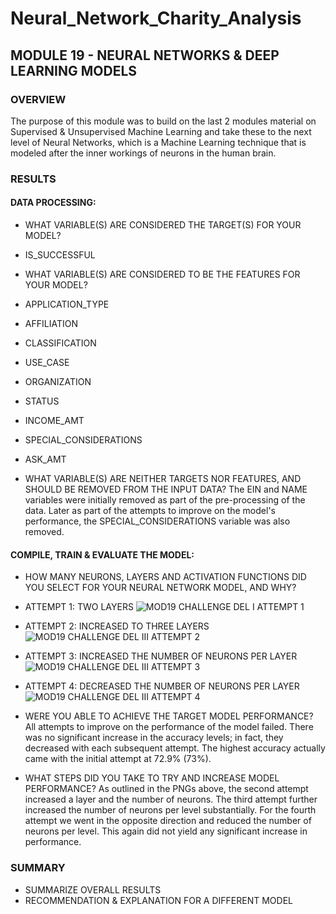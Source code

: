 # Neural_Network_Charity_Analysis
## MODULE 19 - NEURAL NETWORKS & DEEP LEARNING MODELS

### OVERVIEW
The purpose of this module was to build on the last 2 modules material on Supervised & Unsupervised Machine Learning and take these to the next level of Neural Networks, which is a Machine Learning technique that is modeled after the inner workings of neurons in the human brain.

### RESULTS
#### DATA PROCESSING:
* WHAT VARIABLE(S) ARE CONSIDERED THE TARGET(S) FOR YOUR MODEL?
* IS_SUCCESSFUL

* WHAT VARIABLE(S) ARE CONSIDERED TO BE THE FEATURES FOR YOUR MODEL?
* APPLICATION_TYPE
* AFFILIATION
* CLASSIFICATION
* USE_CASE
* ORGANIZATION
* STATUS
* INCOME_AMT
* SPECIAL_CONSIDERATIONS
* ASK_AMT

* WHAT VARIABLE(S) ARE NEITHER TARGETS NOR FEATURES, AND SHOULD BE REMOVED FROM THE INPUT DATA?
The EIN and NAME variables were initially removed as part of the pre-processing of the data.  Later as part of the attempts to improve on the model's performance, the SPECIAL_CONSIDERATIONS variable was also removed.

#### COMPILE, TRAIN & EVALUATE THE MODEL:
* HOW MANY NEURONS, LAYERS AND ACTIVATION FUNCTIONS DID YOU SELECT FOR YOUR NEURAL NETWORK MODEL, AND WHY?
* ATTEMPT 1: TWO LAYERS
![MOD19 CHALLENGE DEL I ATTEMPT 1](https://user-images.githubusercontent.com/99851509/181381912-143ef2fe-82a7-4f91-835c-fef410792b9e.png)

* ATTEMPT 2: INCREASED TO THREE LAYERS
![MOD19 CHALLENGE DEL III ATTEMPT 2](https://user-images.githubusercontent.com/99851509/181381950-212e9ceb-ccd1-4fe5-9d69-51430400c929.png)

* ATTEMPT 3: INCREASED THE NUMBER OF NEURONS PER LAYER
![MOD19 CHALLENGE DEL III ATTEMPT 3](https://user-images.githubusercontent.com/99851509/181381977-d37e7a39-a3d8-4434-92c7-0718d273cb8f.png)

* ATTEMPT 4: DECREASED THE NUMBER OF NEURONS PER LAYER
![MOD19 CHALLENGE DEL III ATTEMPT 4](https://user-images.githubusercontent.com/99851509/181381999-7c00dbef-9886-46d3-a538-18092ee33919.png)

* WERE YOU ABLE TO ACHIEVE THE TARGET MODEL PERFORMANCE?
All attempts to improve on the performance of the model failed.  There was no significant increase in the accuracy levels; in fact, they decreased with each subsequent attempt.  The highest accuracy actually came with the initial attempt at 72.9% (73%).

* WHAT STEPS DID YOU TAKE TO TRY AND INCREASE MODEL PERFORMANCE?
As outlined in the PNGs above, the second attempt increased a layer and the number of neurons.  The third attempt further increased the number of neurons per level substantially.  For the fourth attempt we went in the opposite direction and reduced the number of neurons per level.  This again did not yield any significant increase in performance.

### SUMMARY
* SUMMARIZE OVERALL RESULTS
* RECOMMENDATION & EXPLANATION FOR A DIFFERENT MODEL
